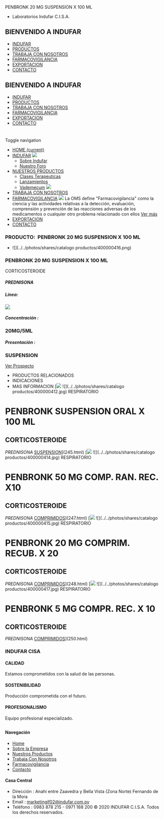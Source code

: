 PENBRONK 20 MG SUSPENSION X 100 ML
- Laboratorios Indufar C.I.S.A.
## BIENVENIDO A INDUFAR
* [INDUFAR](249.html#)
* [PRODUCTOS](249.html#)
* [TRABAJA CON NOSOTROS](249.html#)
* [FARMACOVIGILANCIA](249.html#)
* [EXPORTACION](249.html#)
* [CONTACTO](249.html#)
## BIENVENIDO A INDUFAR
* [INDUFAR](../../index.html)
* [PRODUCTOS](../../productos.html)
* [TRABAJA CON NOSOTROS](../../trabaja_con_nosotros.html)
* [FARMACOVIGILANCIA](../../farmacovigilancia.html)
* [EXPORTACION](../../exportacion.html)
* [CONTACTO](../../contacto.html)
# 
Toggle navigation
* [HOME (current)](../../index.html)
* [INDUFAR](249.html#) 
  [![ ](../../photos/shares/Sistema/Menu/indufar_menul.jpg)](../../institucional.html)
  - [Sobre Indufar](../../institucional.html)
  - [Nuestro Foro](../../blog.html)
* [NUESTROS PRODUCTOS](249.html#) 
  - [Clases Terapeuticas](../clases_terapeuticas.html)
  - [Lanzamientos](../lanzamientos.html)
  - [Vademecum](../../productos.html)
  [![ ](../../photos/shares/Sistema/Menu/productos.png)](../../productos.html)
* [TRABAJA CON NOSOTROS](../../trabaja_con_nosotros.html)
* [FARMACOVIGILANCIA](249.html#) 
  [![ ](../../photos/shares/Sistema/Menu/TUBOS.png)](../../farmacovigilancia.html)
  La OMS define "Farmacovigilancia" como la ciencia y las actividades relativas a la detección, evaluación, comprensión y prevención de las reacciones adversas de los medicamentos o cualquier otro problema relacionado con ellos
  [Ver más](../../farmacovigilancia.html)
* [EXPORTACION](../../exportacion.html)
* [CONTACTO](../../contacto.html)
### PRODUCTO:  PENBRONK 20 MG SUSPENSION X 100 ML
* ![](../../photos/shares/catalogo productos/400000416.png)
### **PENBRONK 20 MG SUSPENSION X 100 ML**
CORTICOSTEROIDE
##### **PREDNISONA**
##### **Línea:**
[![](../../photos/shares/Laboratorios/lab_indufar.png)](../linea/1.html)
##### **Concentración :**
### 20MG/5ML
##### **Presentación :**
### SUSPENSION
[Ver Prospecto](https://www.indufar.com.py/files/shares/prospectos_/400000412.pdf)
* PRODUCTOS RELACIONADOS
* INDICACIONES
* MAS INFORMACION
[![](../../photos/shares/Laboratorios/lab_indufar.png)
![](../../photos/shares/catalogo productos/400000412.jpg)
RESPIRATORIO
# PENBRONK SUSPENSION ORAL X 100 ML
## CORTICOSTEROIDE
*PREDNISONA*
[SUSPENSION](249.html#)](245.html)
[![](../../photos/shares/Laboratorios/lab_indufar.png)
![](../../photos/shares/catalogo productos/400000414.jpg)
RESPIRATORIO
# PENBRONK 50 MG COMP. RAN. REC. X10
## CORTICOSTEROIDE
*PREDNISONA*
[COMPRIMIDOS](249.html#)](247.html)
[![](../../photos/shares/Laboratorios/lab_indufar.png)
![](../../photos/shares/catalogo productos/400000415.jpg)
RESPIRATORIO
# PENBRONK 20 MG COMPRIM. RECUB. X 20
## CORTICOSTEROIDE
*PREDNISONA*
[COMPRIMIDOS](249.html#)](248.html)
[![](../../photos/shares/Laboratorios/lab_indufar.png)
![](../../photos/shares/catalogo productos/400000417.jpg)
RESPIRATORIO
# PENBRONK 5 MG COMPR. REC. X 10
## CORTICOSTEROIDE
*PREDNISONA*
[COMPRIMIDOS](249.html#)](250.html)
### INDUFAR CISA
#### CALIDAD
Estamos comprometidos con la salud de las personas.
#### SOSTENIBILIDAD
Producción comprometida con el futuro.
#### PROFESIONALISMO
Equipo profesional especializado.
## 
#### Navegación
* [Home](../../index.html)
* [Sobre la Empresa](../../institucional.html)
* [Nuestros Productos](../../productos.html)
* [Trabaja Con Nosotros](../../trabaja_con_nosotros.html)
* [Farmacovigilancia](../../farmacovigilancia.html)
* [Contacto](../../contacto.html)
#### Casa Central
* Dirección : Anahi entre Zaavedra y Bella Vista (Zona Norte) Fernando de la Mora
* Email : [marketingif02@indufar.com.py](mailto:marketingif02@indufar.com.py)
* Teléfono : 0983 878 215 - 0971 188 200
© 2020 INDUFAR C.I.S.A. Todos los derechos reservados.
